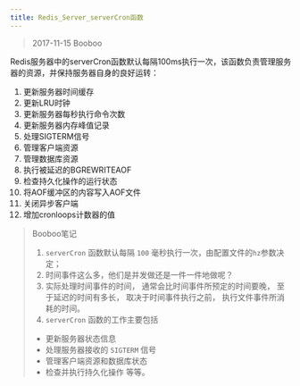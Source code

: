```yaml
---
title: Redis_Server_serverCron函数
---
```


> 2017-11-15 Booboo

Redis服务器中的serverCron函数默认每隔100ms执行一次，该函数负责管理服务器的资源，并保持服务器自身的良好运转：

1. 更新服务器时间缓存
2. 更新LRU时钟
3. 更新服务器每秒执行命令次数
4. 更新服务器内存峰值记录
5. 处理SIGTERM信号
6. 管理客户端资源
7. 管理数据库资源
8. 执行被延迟的BGREWRITEAOF
9. 检查持久化操作的运行状态
10. 将AOF缓冲区的内容写入AOF文件
11. 关闭异步客户端
12. 增加cronloops计数器的值

> Booboo笔记
>
> 1. `serverCron` 函数默认每隔 `100` 毫秒执行一次，由配置文件的`hz`参数决定；
> 2. 时间事件这么多，他们是并发做还是一件一件地做呢？
> 3. 实际处理时间事件的时间， 通常会比时间事件所预定的时间要晚， 至于延迟的时间有多长， 取决于时间事件执行之前， 执行文件事件所消耗的时间。
> 4. `serverCron` 函数的工作主要包括
>
> - 更新服务器状态信息
> - 处理服务器接收的 `SIGTERM` 信号
> - 管理客户端资源和数据库状态
> - 检查并执行持久化操作 等等。
